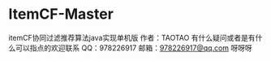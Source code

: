 # ItemCF-Master
itemCF协同过滤推荐算法java实现单机版
作者：TAOTAO
有什么疑问或者是有什么可以指点的欢迎联系
QQ：978226917
邮箱：978226917@qq.com
呀呀呀